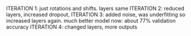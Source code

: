 ITERATION 1: just rotations and shifts. layers same
ITERATION 2: reduced layers, increased dropout,
ITERATION 3: added noise, was underfitting so increased layers again. much better model now: about 77% validation accuracy
ITERATION 4: changed layers, more outputs